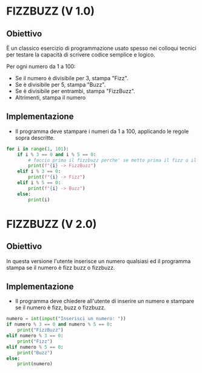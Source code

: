 # FIZZBUZZ (V 1.0)
## Obiettivo
È un classico esercizio di programmazione usato spesso nei colloqui tecnici per testare la capacità di scrivere codice semplice e logico.

Per ogni numero da 1 a 100:
- Se il numero è divisibile per 3, stampa "Fizz".
- Se è divisibile per 5, stampa "Buzz".
- Se è divisibile per entrambi, stampa "FizzBuzz".
- Altrimenti, stampa il numero

## Implementazione
- Il programma deve stampare i numeri da 1 a 100, applicando le regole sopra descritte.

```python
for i in range(1, 101):
    if i % 3 == 0 and i % 5 == 0:
        # faccio prima il fizzbuzz perche' se metto prima il fizz o il buzz non entra mai nella condizione dove i e' multiplo di 3 e 5
        print(f"{i} -> FizzBuzz")
    elif i % 3 == 0:
        print(f"{i} -> Fizz")
    elif i % 5 == 0:
        print(f"{i} -> Buzz")
    else:
        print(i)
```
# FIZZBUZZ (V 2.0)
## Obiettivo
In questa versione l'utente inserisce un numero qualsiasi ed il programma stampa se il numero è fizz buzz o fizzbuzz.

## Implementazione
- Il programma deve chiedere all'utente di inserire un numero e stampare se il numero è fizz, buzz o fizzbuzz.

```python
numero = int(input("Inserisci un numero: "))
if numero % 3 == 0 and numero % 5 == 0:
    print("FizzBuzz")
elif numero % 3 == 0:
    print("Fizz")
elif numero % 5 == 0:
    print("Buzz")
else:
    print(numero)
```